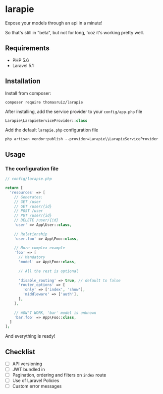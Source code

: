 # larapie
Expose your models through an api in a minute!

So that's still in "beta", but not for long, 'coz it's working pretty well.

## Requirements

- PHP 5.6
- Laravel 5.1

## Installation

Install from composer:

```
composer require thomasruiz/larapie
```

After installing, add the service provider to your `config/app.php` file

```php
Larapie\LarapieServiceProvider::class
```

Add the default `larapie.php` configuration file

```
php artisan vendor:publish --provider=Larapie\\LarapieServiceProvider
```

## Usage

### The configuration file

```php
// config/larapie.php

return [
  'resources' => [
    // Generates:
    // GET /user
    // GET /user/{id}
    // POST /user
    // PUT /user/{id}
    // DELETE /user/{id}
    'user' => App\User::class,
    
    // Relationship
    'user.foo' => App\Foo::class,
    
    // More complex example
    'foo' => [
      // Mandatory
      'model' => App\Foo::class,
      
      // All the rest is optional
      
      'disable_routing' => true, // default to false
      'router_options' => [
        'only' => ['index', 'show'],
        'middleware' => ['auth'],
      ],
    ],
    
    // WON'T WORK, 'bar' model is unknown
    'bar.foo' => App\Foo::class,
  ]
];
```

And everything is ready!


## Checklist

- [ ] API versioning
- [ ] JWT bundled in
- [ ] Pagination, ordering and filters on `index` route
- [ ] Use of Laravel Policies
- [ ] Custom error messages
